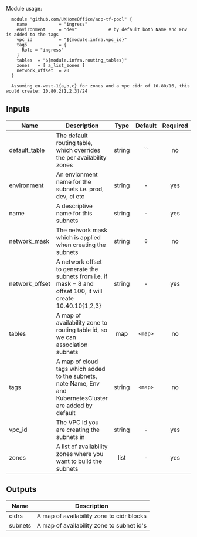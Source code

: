 Module usage:

      module "github.com/UKHomeOffice/acp-tf-pool" {
        name            = "ingress"
        environment     = "dev"            # by default both Name and Env is added to the tags
        vpc_id          = "${module.infra.vpc_id}"
        tags            = {
          Role = "ingress"
        }
        tables  = "${module.infra.routing_tables}"
        zones   = [ a_list_zones ]
        network_offset  = 20
      }

      Assuming eu-west-1{a,b,c} for zones and a vpc cidr of 10.80/16, this would create: 10.80.2{1,2,3}/24



## Inputs

| Name | Description | Type | Default | Required |
|------|-------------|:----:|:-----:|:-----:|
| default_table | The default routing table, which overrides the per availability zones | string | `` | no |
| environment | An envionment name for the subnets i.e. prod, dev, ci etc | string | - | yes |
| name | A descriptive name for this subnets | string | - | yes |
| network_mask | The network mask which is applied when creating the subnets | string | `8` | no |
| network_offset | A network offset to generate the subnets from i.e. if mask = 8 and offset 100, it will create 10.40.10{1,2,3} | string | - | yes |
| tables | A map of availability zone to routing table id, so we can association subnets | map | `<map>` | no |
| tags | A map of cloud tags which added to the subnets, note Name, Env and KubernetesCluster are added by default | string | `<map>` | no |
| vpc_id | The VPC id you are creating the subnets in | string | - | yes |
| zones | A list of availability zones where you want to build the subnets | list | - | yes |

## Outputs

| Name | Description |
|------|-------------|
| cidrs | A map of availability zone to cidr blocks |
| subnets | A map of availability zone to subnet id's |

